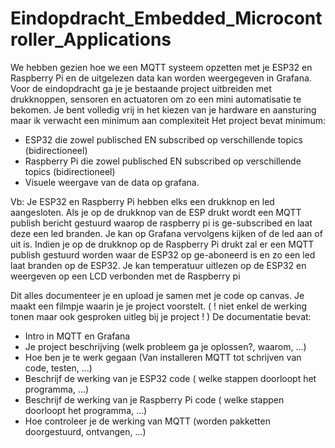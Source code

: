 # Eindopdracht_Embedded_Microcontroller_Applications

We hebben gezien hoe we een MQTT systeem opzetten met je ESP32 en Raspberry Pi en de uitgelezen data kan worden weergegeven in Grafana.
Voor de eindopdracht ga je je bestaande project uitbreiden met drukknoppen, sensoren en actuatoren om zo een mini automatisatie te bekomen.
Je bent volledig vrij in het kiezen van je hardware en aansturing maar ik verwacht een minimum aan complexiteit
Het project bevat minimum:
- ESP32 die zowel publisched EN subscribed op verschillende topics (bidirectioneel)
- Raspberry Pi die zowel publisched EN subscribed op verschillende topics (bidirectioneel)
- Visuele weergave van de data op grafana.
 
Vb: Je ESP32 en Raspberry Pi hebben elks een drukknop en led aangesloten. Als je op de drukknop van de ESP drukt wordt een MQTT publish bericht gestuurd waarop de raspberry pi is ge-subscribed en laat deze een led branden. Je kan op Grafana vervolgens kijken of de led aan of uit is.
Indien je op de drukknop op de Raspberry Pi drukt zal er een MQTT publish gestuurd worden waar de ESP32 op ge-aboneerd is en zo een led laat branden op de ESP32.
Je kan temperatuur uitlezen op de ESP32 en weergeven op een LCD verbonden met de Raspberry pi
 
Dit alles documenteer je en upload je samen met je code op canvas. Je maakt een filmpje waarin je je project voorstelt. ( ! niet enkel de werking tonen maar ook gesproken uitleg bij je project ! )
De documentatie bevat:
- Intro in MQTT en Grafana
- Je project beschrijving (welk probleem ga je oplossen?, waarom, ...)
- Hoe ben je te werk gegaan (Van installeren MQTT tot schrijven van code, testen, ...) 
- Beschrijf de werking van je ESP32 code ( welke stappen doorloopt het programma, ...)
- Beschrijf de werking van je Raspberry Pi code ( welke stappen doorloopt het programma, ...)
- Hoe controleer je de werking van MQTT (worden pakketten doorgestuurd, ontvangen, ...)
